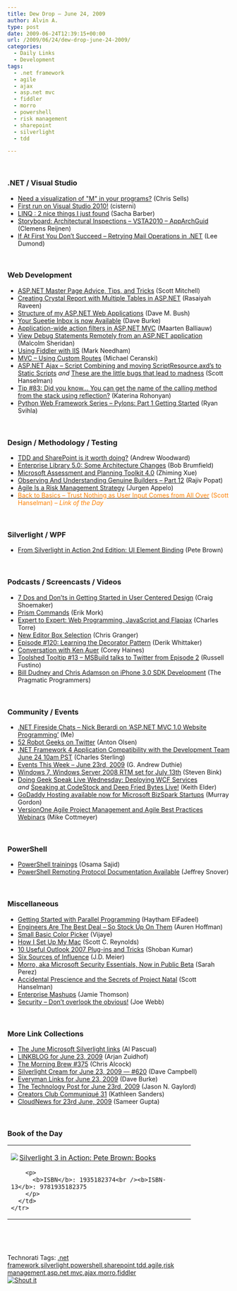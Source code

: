 ```yaml
---
title: Dew Drop – June 24, 2009
author: Alvin A.
type: post
date: 2009-06-24T12:39:15+00:00
url: /2009/06/24/dew-drop-june-24-2009/
categories:
  - Daily Links
  - Development
tags:
  - .net framework
  - agile
  - ajax
  - asp.net mvc
  - fiddler
  - morro
  - powershell
  - risk management
  - sharepoint
  - silverlight
  - tdd

---
```

&#160;

### .NET / Visual Studio

  * [Need a visualization of "M" in your programs?][1] (Chris Sells)
  * [First run on Visual Studio 2010!][2] (cisterni)
  * [LINQ : 2 nice things I just found][3] (Sacha Barber)
  * [Storyboard: Architectural Inspections &#8211; VSTA2010 &#8211; AppArchGuid][4] (Clemens Reijnen)
  * [If At First You Don’t Succeed &#8211; Retrying Mail Operations in .NET][5] (Lee Dumond)

&#160;

### Web Development

  * [ASP.NET Master Page Advice, Tips, and Tricks][6] (Scott Mitchell)
  * [Creating Crystal Report with Multiple Tables in ASP.NET][7] (Rasaiyah Raveen)
  * [Structure of my ASP.NET Web Applications][8] (Dave M. Bush)
  * [Your Sueetie Inbox is now Available][9] (Dave Burke)
  * [Application-wide action filters in ASP.NET MVC][10] (Maarten Balliauw)
  * [View Debug Statements Remotely from an ASP.NET application][11] (Malcolm Sheridan)
  * [Using Fiddler with IIS][12] (Mark Needham)
  * [MVC – Using Custom Routes][13] (Michael Ceranski)
  * [ASP.NET Ajax &#8211; Script Combining and moving ScriptResource.axd&#8217;s to Static Scripts][14] _and_&#160;[These are the little bugs that lead to madness][15] (Scott Hanselman)
  * [Tip #83: Did you know&#8230; You can get the name of the calling method from the stack using reflection?][16] (Katerina Rohonyan)
  * [Python Web Framework Series – Pylons: Part 1 Getting Started][17] (Ryan Svihla)

&#160;

### Design / Methodology / Testing

  * [TDD and SharePoint is it worth doing?][18] (Andrew Woodward)
  * [Enterprise Library 5.0: Some Architecture Changes][19] (Bob Brumfield)
  * [Microsoft Assessment and Planning Toolkit 4.0][20] (Zhiming Xue)
  * [Observing And Understanding Genuine Builders &#8211; Part 12][21] (Rajiv Popat)
  * [Agile Is a Risk Management Strategy][22] (Jurgen Appelo)
  * [<font color="#ff8000">Back to Basics &#8211; Trust Nothing as User Input Comes from All Over</font>][23] <font color="#ff8000">(Scott Hanselman) <em>– Link of the Day</em></font>

&#160;

### Silverlight / WPF

  * [From Silverlight in Action 2nd Edition: UI Element Binding][24] (Pete Brown)

&#160;

### Podcasts / Screencasts / Videos

  * [7 Dos and Don&#8217;ts in Getting Started in User Centered Design][25] (Craig Shoemaker)
  * [Prism Commands][26] (Erik Mork)
  * [Expert to Expert: Web Programming, JavaScript and Flapjax][27] (Charles Torre)
  * [New Editor Box Selection][28] (Chris Granger)
  * [Episode #120: Learning the Decorator Pattern][29] (Derik Whittaker)
  * [Conversation with Ken Auer][30] (Corey Haines)
  * [Toolshed Tooltip #13 &#8211; MSBuild talks to Twitter from Episode 2][31] (Russell Fustino)
  * [Bill Dudney and Chris Adamson on iPhone 3.0 SDK Development][32] (The Pragmatic Programmers)

&#160;

### Community / Events

  * [.NET Fireside Chats &#8211; Nick Berardi on &#8216;ASP.NET MVC 1.0 Website Programming&#8217;][33] (Me)
  * [52 Robot Geeks on Twitter][34] (Anton Olsen)
  * [.NET Framework 4 Application Compatibility with the Development Team June 24 10am PST][35] (Charles Sterling)
  * [Events This Week – June 23rd, 2009][36] (G. Andrew Duthie)
  * [Windows 7, Windows Server 2008 RTM set for July 13th][37] (Steven Bink)
  * [Doing Geek Speak Live Wednesday: Deploying WCF Services][38] _and_&#160;[Speaking at CodeStock and Deep Fried Bytes Live!][39] (Keith Elder)
  * [GoDaddy Hosting available now for Microsoft BizSpark Startups][40] (Murray Gordon)
  * [VersionOne Agile Project Management and Agile Best Practices Webinars][41] (Mike Cottmeyer)

&#160;

### PowerShell

  * [PowerShell trainings][42] (Osama Sajid)
  * [PowerShell Remoting Protocol Documentation Available][43] (Jeffrey Snover)

&#160;

### Miscellaneous

  * [Getting Started with Parallel Programming][44] (Haytham ElFadeel)
  * [Engineers Are The Best Deal &#8211; So Stock Up On Them][45] (Auren Hoffman)
  * [Small Basic Color Picker][46] (Vijaye)
  * [How I Set Up My Mac][47] (Scott C. Reynolds)
  * [10 Useful Outlook 2007 Plug-ins and Tricks][48] (Shoban Kumar)
  * [Six Sources of Influence][49] (J.D. Meier)
  * [Morro, aka Microsoft Security Essentials, Now in Public Beta][50] (Sarah Perez)
  * [Accidental Prescience and the Secrets of Project Natal][51] (Scott Hanselman)
  * [Enterprise Mashups][52] (Jamie Thomson)
  * [Security – Don’t overlook the obvious!][53] (Joe Webb)

&#160;

### More Link Collections

  * [The June Microsoft Silverlight links][54] (Al Pascual)
  * [LINKBLOG for June 23, 2009][55] (Arjan Zuidhof)
  * [The Morning Brew #375][56] (Chris Alcock)
  * [Silverlight Cream for June 23, 2009 &#8212; #620][57] (Dave Campbell)
  * [Everyman Links for June 23, 2009][58] (Dave Burke)
  * [The Technology Post for June 23rd, 2009][59] (Jason N. Gaylord)
  * [Creators Club Communiqué 31][60] (Kathleen Sanders)
  * [CloudNews for 23rd June, 2009][61] (Sameer Gupta)

&#160;

### Book of the Day

<div style="padding-bottom: 0px; margin: 0px; padding-left: 0px; padding-right: 0px; display: inline; float: none; padding-top: 0px" id="scid:7dc1bd33-94bd-46fd-a20b-0131235bcd47:561dbc76-92ed-4457-8bb8-884bbc41ea48" class="wlWriterSmartContent">
  <table cellspacing="0" cellpadding="2" width="400" border="0" unselectable="on">
    <tr>
      <td valign="top" width="400">
        <p>
          <a title="Silverlight 3 in Action: Pete Brown: Books" href="http://www.amazon.com/exec/obidos/ASIN/1935182374/alvinashcraft-20"><img data-recalc-dims="1" decoding="async" src="https://i0.wp.com/images.amazon.com/images/P/1935182374.01.MZZZZZZZ.jpg?w=660" border="0" align="left" style="float:left" />Silverlight 3 in Action: Pete Brown: Books</a>
        </p>
        
        <p>
          <b>ISBN</b>: 1935182374<br /><b>ISBN-13</b>: 9781935182375
        </p>
      </td>
    </tr>
  </table>
</div>

&#160;

<div style="padding-bottom: 0px; margin: 0px; padding-left: 0px; padding-right: 0px; display: inline; float: none; padding-top: 0px" id="scid:C16BAC14-9A3D-4c50-9394-FBFEF7A93539:2ede834f-f25c-49b8-a774-4d552cdb8e71" class="wlWriterSmartContent">
  <!--dotnetkickit-->
</div>

&#160;

<div style="padding-bottom: 0px; margin: 0px; padding-left: 0px; padding-right: 0px; display: inline; float: none; padding-top: 0px" id="scid:0767317B-992E-4b12-91E0-4F059A8CECA8:810c40c7-dcba-40e7-88c2-f3342b644256" class="wlWriterSmartContent">
  Technorati Tags: <a href="http://technorati.com/tags/.net+framework" rel="tag">.net framework</a>,<a href="http://technorati.com/tags/silverlight" rel="tag">silverlight</a>,<a href="http://technorati.com/tags/powershell" rel="tag">powershell</a>,<a href="http://technorati.com/tags/sharepoint" rel="tag">sharepoint</a>,<a href="http://technorati.com/tags/tdd" rel="tag">tdd</a>,<a href="http://technorati.com/tags/agile" rel="tag">agile</a>,<a href="http://technorati.com/tags/risk+management" rel="tag">risk management</a>,<a href="http://technorati.com/tags/asp.net+mvc" rel="tag">asp.net mvc</a>,<a href="http://technorati.com/tags/ajax" rel="tag">ajax</a>,<a href="http://technorati.com/tags/morro" rel="tag">morro</a>,<a href="http://technorati.com/tags/fiddler" rel="tag">fiddler</a>
</div>

<div class="wlWriterHeaderFooter" style="margin:0px; padding:0px 0px 0px 0px;">
  <div class="shoutIt">
    <a rev="vote-for" href="http://dotnetshoutout.com/Submit?url=http%3a%2f%2fwww.alvinashcraft.com%2f2009%2f06%2f24%2fdew-drop-june-24-2009%2f&title=Dew+Drop+-+June+24%2c+2009"><img decoding="async" alt="Shout it" src="http://dotnetshoutout.com/image.axd?url=https://morningdew-bpc6g3a0fgaxdxcu.eastus2-01.azurewebsites.net/2009/06/24/dew-drop-june-24-2009/" style="border:0px" /></a>
  </div>
</div>

 [1]: http://www.sellsbrothers.com/news/showTopic.aspx?ixTopic=2284
 [2]: http://cvslab.di.unipi.it/vslab/blog/post/2009/06/23/First-run-on-Visual-Studio-2010!.aspx
 [3]: http://www.codeproject.com/Articles/37598/LINQ-2-nice-things-I-just-found.aspx
 [4]: http://feedproxy.google.com/~r/clemensreijnen/qzrF/~3/gm9FgM5etJU/post.aspx
 [5]: http://leedumond.com/blog/retrying-mail-operations-in-net/
 [6]: http://www.4guysfromrolla.com/articles/062409-1.aspx
 [7]: http://highoncoding.com/Articles/556_Creating_Crystal_Report_with_Multiple_Tables_in_ASP_NET.aspx
 [8]: http://blog.dmbcllc.com/2009/06/23/structure-of-my-asp-net-web-applications/
 [9]: http://feedproxy.google.com/~r/DaveBurke/~3/7GyWUrPZsKg/post.aspx
 [10]: http://blog.maartenballiauw.be/post.aspx?id=c4c1a857-676c-4c6f-a4e6-55e019d228fb
 [11]: http://feedproxy.google.com/~r/netCurryRecentArticles/~3/0CGKfuDVR0U/ShowArticle.aspx
 [12]: http://feedproxy.google.com/~r/MarkNeedham/~3/PLlH9egCD0E/
 [13]: http://www.codecapers.com/2009/06/mvc-using-custom-routes.html
 [14]: http://feedproxy.google.com/~r/ScottHanselman/~3/nG0V4JLyakk/ASPNETAjaxScriptCombiningAndMovingScriptResourceaxdsToStaticScripts.aspx
 [15]: http://feedproxy.google.com/~r/ScottHanselman/~3/FcHWf7eH18Q/TheseAreTheLittleBugsThatLeadToMadness.aspx
 [16]: http://blogs.msdn.com/webdevelopertips/archive/2009/06/23/tip-83-did-you-know-you-can-get-the-name-of-the-calling-method-from-the-stack-using-reflection.aspx
 [17]: http://feedproxy.google.com/~r/lostechies/~3/rxjdFt06u38/python-web-framework-series-pylons-part-1-getting-started.aspx
 [18]: http://feedproxy.google.com/~r/sharepointmvpblogs/~3/dssbxG6b3TM/
 [19]: http://blogs.msdn.com/bobbrum/archive/2009/06/23/enterprise-library-5-0-some-architecture-changes.aspx
 [20]: http://blogs.msdn.com/zxue/archive/2009/06/23/microsoft-assessment-and-planning-toolkit-4-0.aspx
 [21]: http://www.thousandtyone.com/blog/ObservingAndUnderstandingGenuineBuildersPart12.aspx
 [22]: http://feedproxy.google.com/~r/noop/~3/V2-Io-JPgtc/agile-is-a-risk-management-strategy.html
 [23]: http://feedproxy.google.com/~r/ScottHanselman/~3/uTnhSrStxJ8/BackToBasicsTrustNothingAsUserInputComesFromAllOver.aspx
 [24]: http://feedproxy.google.com/~r/PeteBrown/~3/9fpxTlW5FTs/From-Silverlight-in-Action-2nd-Edition_3A00_-UI-Element-Binding.aspx
 [25]: http://community.infragistics.com/pixel8/media/p/103725.aspx
 [26]: http://guide-feeds.silverbaylabs.org/~r/AllDeveloperGuides/~3/I9OFzH3RAZo/Prism-Commands
 [27]: http://channel9.msdn.com/shows/Going+Deep/Expert-to-Expert-Web-Programming-with-Flapjax/
 [28]: http://channel9.msdn.com/posts/cgranger/New-Editor-Box-Selection/
 [29]: http://feedproxy.google.com/~r/Dimecastsnet--InformAndEducateIn10MinutesOrLess/~3/gUHRNddT9QU/120
 [30]: http://programmingtour.blogspot.com/2009/06/conversation-with-ken-auer.html
 [31]: http://channel9.msdn.com/shows/toolshed/Toolshed-Tooltip-13-MSBuild-talks-to-Twitter-from-Episode-2/
 [32]: http://pragprog.com/podcasts/show/29
 [33]: http://feeds.dzone.com/~r/zones/dotnet/~3/CpSN3cqXP-U/net-fireside-chats-nick
 [34]: http://feeds.wired.com/~r/wiredgeekdad/~3/qa_BeCwbmKA/
 [35]: http://blogs.msdn.com/charles_sterling/archive/2009/06/23/net-framework-4-application-compatibility-with-the-development-team-june-24-10am-pst.aspx
 [36]: http://blogs.msdn.com/gduthie/archive/2009/06/23/events-this-week-june-23rd-2009.aspx
 [37]: http://feeds.bink.nu/~r/binkdotnu/~3/kD4Ydq4U2NQ/windows-7-windows-server-2008-rtm-set-for-july-13th.aspx
 [38]: http://feedproxy.google.com/~r/keithelder/~3/NQX1mS1EtlQ/doing-geek-speak-live-wednesday-deploying-wcf-services.aspx
 [39]: http://feedproxy.google.com/~r/keithelder/~3/4UL7jFEX3gc/speaking-at-codestock-and-deep-fried-bytes-live.aspx
 [40]: http://blogs.msdn.com/usisvde/archive/2009/06/23/godaddy-hosting-available-now-for-microsoft-bizspark-startups.aspx
 [41]: http://feedproxy.google.com/~r/leadingagile/~3/KzTz6B-HEco/versionone-agile-project-management-and.html
 [42]: http://blogs.msdn.com/powershell/archive/2009/06/23/powershell-trainings.aspx
 [43]: http://blogs.msdn.com/powershell/archive/2009/06/23/powershell-remoting-protocol-documentation-available.aspx
 [44]: http://feeds.dzone.com/~r/zones/dotnet/~3/05IlGHGW4cI/getting-started-parallel
 [45]: http://feedproxy.google.com/~r/TechCrunch/~3/KQN5zkpyiVw/
 [46]: http://blogs.msdn.com/smallbasic/archive/2009/06/23/color-picker.aspx
 [47]: http://feedproxy.google.com/~r/lostechies/~3/tRwi43K4D1E/how-i-set-up-my-mac.aspx
 [48]: http://feedproxy.google.com/~r/netCurryRecentArticles/~3/j882MUy0OxE/ShowArticle.aspx
 [49]: http://sourcesofinsight.com/2009/06/23/six-sources-of-influence/
 [50]: http://on10.net/blogs/sarahintampa/Morro-aka-Microsoft-Security-Essentials-Now-in-Public-Beta/
 [51]: http://feedproxy.google.com/~r/ScottHanselman/~3/CA_E4XcJmZc/AccidentalPrescienceAndTheSecretsOfProjectNatal.aspx
 [52]: http://blogs.conchango.com/jamiethomson/archive/2009/06/23/enterprise-mashups.aspx
 [53]: http://webbtechsolutions.com/2009/06/22/security-dont-overlook-the-obvious/
 [54]: http://weblogs.asp.net/albertpascual/archive/2009/06/23/the-june-microsoft-silverlight-links.aspx
 [55]: http://feedproxy.google.com/~r/ArjansWorld/~3/hTr2VfWDt7c/
 [56]: http://feedproxy.google.com/~r/ReflectivePerspective/~3/utAd_1lKLDk/
 [57]: http://geekswithblogs.net/WynApseTechnicalMusings/archive/2009/06/23/133001.aspx
 [58]: http://feedproxy.google.com/~r/DaveBurke/~3/L7bxHLLwgRs/post.aspx
 [59]: http://feeds.jasongaylord.com/~r/JasonNGaylord/~3/E5JxXrHxVCA/the-technology-post-for-june-23rd-2009.aspx
 [60]: http://blogs.msdn.com/xna/archive/2009/06/23/creators-club-communiqu-31.aspx
 [61]: http://feedproxy.google.com/~r/CloudAve/~3/zRjFKWaHmvU/cloudnews-for-23rd-june-2009
